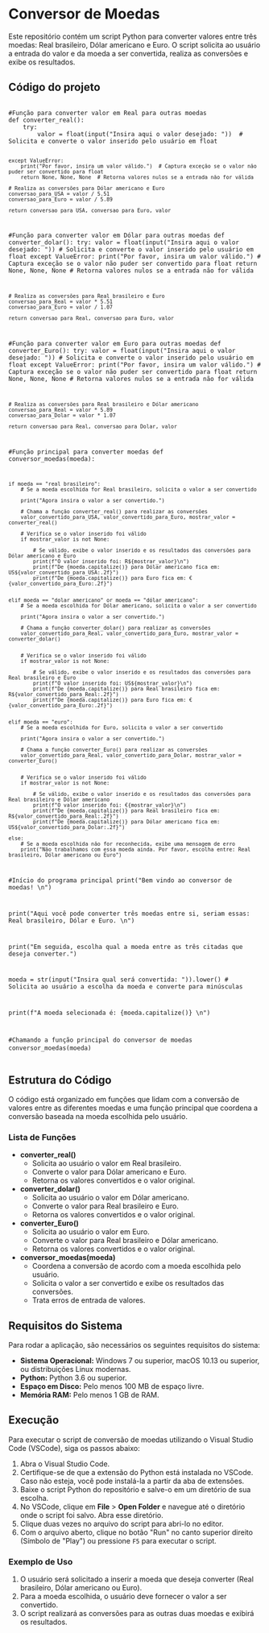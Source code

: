 <!DOCTYPE html>
<html>
<head>
  
</head>
<body>

<h1>Conversor de Moedas</h1>

<p>Este repositório contém um script Python para converter valores entre três moedas: Real brasileiro, Dólar americano e Euro. O script solicita ao usuário a entrada do valor e da moeda a ser convertida, realiza as conversões e exibe os resultados.</p>


<h2>Código do projeto</h2>
<pre>
<code>
#Função para converter valor em Real para outras moedas
def converter_real():
    try:
        valor = float(input("Insira aqui o valor desejado: "))  # Solicita e converte o valor inserido pelo usuário em float
    
    except ValueError: 
        print("Por favor, insira um valor válido.")  # Captura exceção se o valor não puder ser convertido para float
        return None, None, None  # Retorna valores nulos se a entrada não for válida
    
    # Realiza as conversões para Dólar americano e Euro
    conversao_para_USA = valor / 5.51
    conversao_para_Euro = valor / 5.89
    
    return conversao_para_USA, conversao_para_Euro, valor


#Função para converter valor em Dólar para outras moedas
def converter_dolar():
    try:
        valor = float(input("Insira aqui o valor desejado: "))  # Solicita e converte o valor inserido pelo usuário em float
    except ValueError: 
        print("Por favor, insira um valor válido.")  # Captura exceção se o valor não puder ser convertido para float
        return None, None, None  # Retorna valores nulos se a entrada não for válida
    
    # Realiza as conversões para Real brasileiro e Euro
    conversao_para_Real = valor * 5.51
    conversao_para_Euro = valor / 1.07
    
    return conversao_para_Real, conversao_para_Euro, valor


#Função para converter valor em Euro para outras moedas
def converter_Euro():
    try:
        valor = float(input("Insira aqui o valor desejado: "))  # Solicita e converte o valor inserido pelo usuário em float
    except ValueError: 
        print("Por favor, insira um valor válido.")  # Captura exceção se o valor não puder ser convertido para float
        return None, None, None  # Retorna valores nulos se a entrada não for válida
    
    # Realiza as conversões para Real brasileiro e Dólar americano
    conversao_para_Real = valor * 5.89
    conversao_para_Dolar = valor * 1.07
    
    return conversao_para_Real, conversao_para_Dolar, valor


#Função principal para converter moedas
def conversor_moedas(moeda):
    
    if moeda == "real brasileiro":
        # Se a moeda escolhida for Real brasileiro, solicita o valor a ser convertido
        
        print("Agora insira o valor a ser convertido.")
        
        # Chama a função converter_real() para realizar as conversões
        valor_convertido_para_USA, valor_convertido_para_Euro, mostrar_valor = converter_real()
        
        # Verifica se o valor inserido foi válido
        if mostrar_valor is not None:
            
            # Se válido, exibe o valor inserido e os resultados das conversões para Dólar americano e Euro
            print(f"O valor inserido foi: R${mostrar_valor}\n")
            print(f"De {moeda.capitalize()} para Dólar americano fica em: US${valor_convertido_para_USA:.2f}")
            print(f"De {moeda.capitalize()} para Euro fica em: €{valor_convertido_para_Euro:.2f}")
            
    
    elif moeda == "dolar americano" or moeda == "dólar americano":
        # Se a moeda escolhida for Dólar americano, solicita o valor a ser convertido
        
        print("Agora insira o valor a ser convertido.")
        
        # Chama a função converter_dolar() para realizar as conversões
        valor_convertido_para_Real, valor_convertido_para_Euro, mostrar_valor = converter_dolar()
        
        
        # Verifica se o valor inserido foi válido
        if mostrar_valor is not None:
            
            # Se válido, exibe o valor inserido e os resultados das conversões para Real brasileiro e Euro
            print(f"O valor inserido foi: US${mostrar_valor}\n")
            print(f"De {moeda.capitalize()} para Real brasileiro fica em: R${valor_convertido_para_Real:.2f}")
            print(f"De {moeda.capitalize()} para Euro fica em: €{valor_convertido_para_Euro:.2f}")
            
    
    elif moeda == "euro":
        # Se a moeda escolhida for Euro, solicita o valor a ser convertido
        
        print("Agora insira o valor a ser convertido.")
        
        # Chama a função converter_Euro() para realizar as conversões
        valor_convertido_para_Real, valor_convertido_para_Dolar, mostrar_valor = converter_Euro()
        
        
        # Verifica se o valor inserido foi válido
        if mostrar_valor is not None:
            
            # Se válido, exibe o valor inserido e os resultados das conversões para Real brasileiro e Dólar americano
            print(f"O valor inserido foi: €{mostrar_valor}\n")
            print(f"De {moeda.capitalize()} para Real brasileiro fica em: R${valor_convertido_para_Real:.2f}")
            print(f"De {moeda.capitalize()} para Dólar americano fica em: US${valor_convertido_para_Dolar:.2f}")

    else:
        # Se a moeda escolhida não for reconhecida, exibe uma mensagem de erro
        print("Não trabalhamos com essa moeda ainda. Por favor, escolha entre: Real brasileiro, Dólar americano ou Euro")

        
#Início do programa principal
print("Bem vindo ao conversor de moedas! \n")

print("Aqui você pode converter três moedas entre si, seriam essas: Real brasileiro, Dólar e Euro. \n")

print("Em seguida, escolha qual a moeda entre as três citadas que deseja converter.")

moeda = str(input("Insira qual será convertida: ")).lower()  # Solicita ao usuário a escolha da moeda e converte para minúsculas

print(f"A moeda selecionada é: {moeda.capitalize()} \n")

#Chamando a função principal do conversor de moedas
conversor_moedas(moeda)
</code>
</pre> 

<h2>Estrutura do Código</h2>

<p>O código está organizado em funções que lidam com a conversão de valores entre as diferentes moedas e uma função principal que coordena a conversão baseada na moeda escolhida pelo usuário.</p>

<h3>Lista de Funções</h3>
<ul>
    <li><strong>converter_real()</strong>
        <ul>
            <li>Solicita ao usuário o valor em Real brasileiro.</li>
            <li>Converte o valor para Dólar americano e Euro.</li>
            <li>Retorna os valores convertidos e o valor original.</li>
        </ul>
    </li>
    <li><strong>converter_dolar()</strong>
        <ul>
            <li>Solicita ao usuário o valor em Dólar americano.</li>
            <li>Converte o valor para Real brasileiro e Euro.</li>
            <li>Retorna os valores convertidos e o valor original.</li>
        </ul>
    </li>
    <li><strong>converter_Euro()</strong>
        <ul>
            <li>Solicita ao usuário o valor em Euro.</li>
            <li>Converte o valor para Real brasileiro e Dólar americano.</li>
            <li>Retorna os valores convertidos e o valor original.</li>
        </ul>
    </li>
    <li><strong>conversor_moedas(moeda)</strong>
        <ul>
            <li>Coordena a conversão de acordo com a moeda escolhida pelo usuário.</li>
            <li>Solicita o valor a ser convertido e exibe os resultados das conversões.</li>
            <li>Trata erros de entrada de valores.</li>
        </ul>
    </li>
</ul>

<h2>Requisitos do Sistema</h2>
<p>Para rodar a aplicação, são necessários os seguintes requisitos do sistema:</p>
<ul>
    <li><strong>Sistema Operacional:</strong> Windows 7 ou superior, macOS 10.13 ou superior, ou distribuições Linux modernas.</li>
    <li><strong>Python:</strong> Python 3.6 ou superior.</li>
    <li><strong>Espaço em Disco:</strong> Pelo menos 100 MB de espaço livre.</li>
    <li><strong>Memória RAM:</strong> Pelo menos 1 GB de RAM.</li>
</ul>

<h2>Execução</h2>
<p>Para executar o script de conversão de moedas utilizando o Visual Studio Code (VSCode), siga os passos abaixo:</p>
<ol>
    <li>Abra o Visual Studio Code.</li>
    <li>Certifique-se de que a extensão do Python está instalada no VSCode. Caso não esteja, você pode instalá-la a partir da aba de extensões.</li>
    <li>Baixe o script Python do repositório e salve-o em um diretório de sua escolha.</li>
    <li>No VSCode, clique em <strong>File</strong> > <strong>Open Folder</strong> e navegue até o diretório onde o script foi salvo. Abra esse diretório.</li> 
    <li>Clique duas vezes no arquivo do script para abri-lo no editor.</li>
    <li>Com o arquivo aberto, clique no botão "Run" no canto superior direito (Símbolo de "Play") ou pressione <code>F5</code> para executar o script.</li>
</ol>
<h3>Exemplo de Uso</h3>
<ol>
    <li>O usuário será solicitado a inserir a moeda que deseja converter (Real brasileiro, Dólar americano ou Euro).</li>
    <li>Para a moeda escolhida, o usuário deve fornecer o valor a ser convertido.</li>
    <li>O script realizará as conversões para as outras duas moedas e exibirá os resultados.</li>
</ol>
